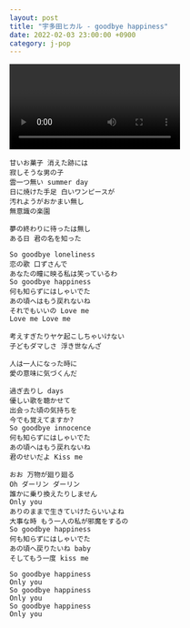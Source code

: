 ```yaml
---
layout: post
title: "宇多田ヒカル - goodbye happiness"
date: 2022-02-03 23:00:00 +0900
category: j-pop
---
```


<div class="video-container">
    <video id="player" class="video-js vjs-default-skin vjs-big-play-centered" data-json="/public/json/j-pop/宇多田ヒカル - goodbye happiness.json"></video>
</div>

```
甘いお菓子 消えた跡には
寂しそうな男の子
雲一つ無い summer day
日に焼けた手足 白いワンピースが
汚れようがおかまい無し
無意識の楽園

夢の終わりに待ったは無し
ある日 君の名を知った

So goodbye loneliness
恋の歌 口ずさんで
あなたの瞳に映る私は笑っているわ
So goodbye happiness
何も知らずにはしゃいでた
あの頃へはもう戻れないね
それでもいいの Love me
Love me Love me

考えすぎたりヤケ起こしちゃいけない
子どもダマしさ 浮き世なんざ

人は一人になった時に
愛の意味に気づくんだ

過ぎ去りし days
優しい歌を聴かせて
出会った頃の気持ちを
今でも覚えてますか?
So goodbye innocence
何も知らずにはしゃいでた
あの頃へはもう戻れないね
君のせいだよ Kiss me

おお 万物が廻り廻る
Oh ダーリン ダーリン
誰かに乗り換えたりしません
Only you
ありのままで生きていけたらいいよね
大事な時 もう一人の私が邪魔をするの
So goodbye happiness
何も知らずにはしゃいでた
あの頃へ戻りたいね baby
そしてもう一度 kiss me

So goodbye happiness
Only you
So goodbye happiness
Only you
So goodbye happiness
Only you

```